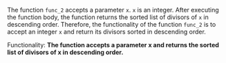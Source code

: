 The function `func_2` accepts a parameter `x`. `x` is an integer. After executing the function body, the function returns the sorted list of divisors of `x` in descending order. Therefore, the functionality of the function `func_2` is to accept an integer `x` and return its divisors sorted in descending order. 

Functionality: **The function accepts a parameter x and returns the sorted list of divisors of x in descending order.**